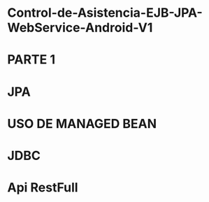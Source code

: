 # Control-de-Asistencia-EJB-JPA-WebService-Android-V1

# PARTE 1 
# JPA
# USO DE MANAGED BEAN
# JDBC
# Api RestFull 
